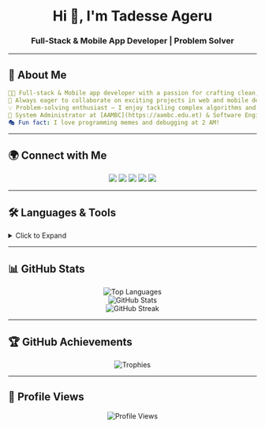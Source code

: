 <h1 align="center">Hi 👋, I'm Tadesse Ageru</h1>
<h3 align="center">Full-Stack & Mobile App Developer | Problem Solver</h3>

---

## 🌟 About Me

```yaml
👨‍💻 Full-stack & Mobile app developer with a passion for crafting clean, efficient, and scalable solutions.
🚀 Always eager to collaborate on exciting projects in web and mobile development.
💡 Problem-solving enthusiast – I enjoy tackling complex algorithms and real-world challenges.
🔧 System Administrator at [AAMBC](https://aambc.edu.et) & Software Engineer at [Sevenfolds](https://www.sevenfolds.net)
🎭 Fun fact: I love programming memes and debugging at 2 AM!
```

---

## 🌍 Connect with Me

<p align="center">
  <a href="https://stackoverflow.com/users/tadesse-ageru" target="blank"><img src="https://img.shields.io/badge/Stack%20Overflow-F58025?style=for-the-badge&logo=stackoverflow&logoColor=white"/></a>
  <a href="https://kaggle.com/tageru13" target="blank"><img src="https://img.shields.io/badge/Kaggle-20BEFF?style=for-the-badge&logo=kaggle&logoColor=white"/></a>
  <a href="https://codeforces.com/profile/t_ageru13" target="blank"><img src="https://img.shields.io/badge/Codeforces-1F8ACB?style=for-the-badge&logo=codeforces&logoColor=white"/></a>
  <a href="https://www.leetcode.com/t_ageru13" target="blank"><img src="https://img.shields.io/badge/LeetCode-FFA116?style=for-the-badge&logo=leetcode&logoColor=white"/></a>
  <a href="https://www.hackerearth.com/@tadesseageru13" target="blank"><img src="https://img.shields.io/badge/HackerEarth-323754?style=for-the-badge&logo=hackerearth&logoColor=white"/></a>
</p>

---

## 🛠️ Languages & Tools

<details>
  <summary>Click to Expand</summary>
  
  <p align="center">
    <img src="https://skillicons.dev/icons?i=js,ts,react,nodejs,express,nestjs,flutter,dart,java,kotlin,python,django,mysql,postgres,mongodb,docker,git,linux,figma" />
  </p>
</details>

---

## 📊 GitHub Stats

<p align="center">
  <img src="https://github-readme-stats.vercel.app/api/top-langs/?username=t-ageru24&layout=compact&theme=radical" alt="Top Languages" />
  <br>
  <img src="https://github-readme-stats.vercel.app/api?username=t-ageru24&show_icons=true&theme=radical" alt="GitHub Stats" />
  <br>
  <img src="https://github-readme-streak-stats.herokuapp.com/?user=t-ageru24&theme=radical" alt="GitHub Streak" />
</p>

---

## 🏆 GitHub Achievements

<p align="center">
  <img src="https://github-profile-trophy.vercel.app/?username=t-ageru24&theme=radical&no-frame=true&column=7" alt="Trophies" />
</p>

---

## 👀 Profile Views

<p align="center">
  <img src="https://komarev.com/ghpvc/?username=t-ageru24&label=Profile%20Views&color=0e75b6&style=flat" alt="Profile Views" />
</p>
